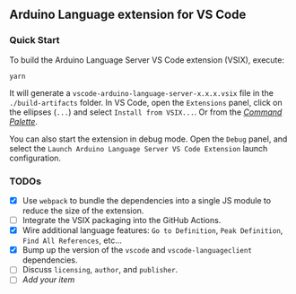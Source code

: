## Arduino Language extension for VS Code

### Quick Start
To build the Arduino Language Server VS Code extension (VSIX), execute:
```
yarn
```

It will generate a `vscode-arduino-language-server-x.x.x.vsix` file in the `./build-artifacts` folder.
In VS Code, open the `Extensions` panel, click on the ellipses (`...`) and select `Install from VSIX...`.
Or from the [_Command Palette_](https://code.visualstudio.com/docs/editor/extension-gallery#_install-from-a-vsix).

You can also start the extension in debug mode.
Open the `Debug` panel, and select the `Launch Arduino Language Server VS Code Extension` launch configuration.

### TODOs
 - [x] Use `webpack` to bundle the dependencies into a single JS module to reduce the size of the extension.
 - [ ] Integrate the VSIX packaging into the GitHub Actions.
 - [x] Wire additional language features: `Go to Definition`, `Peak Definition`, `Find All References`, etc...
 - [x] Bump up the version of the `vscode` and `vscode-languageclient` dependencies.
 - [ ] Discuss `licensing`, `author`, and `publisher`.
 - [ ] _Add your item_
